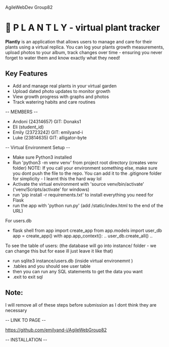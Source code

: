 AgileWebDev Group82

# 🌱 P L A N T L Y - virtual plant tracker

**Plantly** is an application that allows users to manage and care for their plants using a virtual replica.
You can log your plants growth measurements, upload photos to your album, track changes over time - ensuring you never forget to water them and know exactly what they need!

## Key Features
- Add and manage real plants in your virtual garden
- Upload dated photo updates to monitor growth
- View growth progress with graphs and photos
- Track watering habits and care routines

-- MEMBERS --

- Andoni (24314657) GIT: Donaks1
- Eli (student_id)
- Emily (23723242) GIT: emilyand-i
- Luke (23814635) GIT: alligator-byte

-- Virtual Environment Setup --
- Make sure Python3 installed
- Run 'python3 -m venv venv' from project root directory (creates venv folder) NOTE: If you call your environment something else, make sure you dont push the file to the repo. You can add it to the .gitignore folder for simplicity - I learnt this the hard way lol
- Activate the virtual environment with 'source venv/bin/activate' ('venv/Scripts/activate' for windows)
- run 'pip install -r requirements.txt' to install everything you need for Flask
- run the app with 'python run.py' (add /static/index.html to the end of the URL) 

For users.db
- flask shell
from app import create_app
from app.models import user_db
app = create_app()
with app.app_context():
..  user_db.create_all()
..

To see the table of users:
(the database will go into instance/ folder - we can change this but for ease ill just leave it like that)
- run sqlite3 instance/users.db (inside virtual environemnt )
- .tables and you should see user table
- then you can run any SQL statements to get  the data you want
- .exit to exit sql

## Note:
I will remove all of these steps before submission as I dont think they are necessary 


-- LINK TO PAGE --

https://github.com/emilyand-i/AgileWebGroup82

-- INSTALLATION -- 
